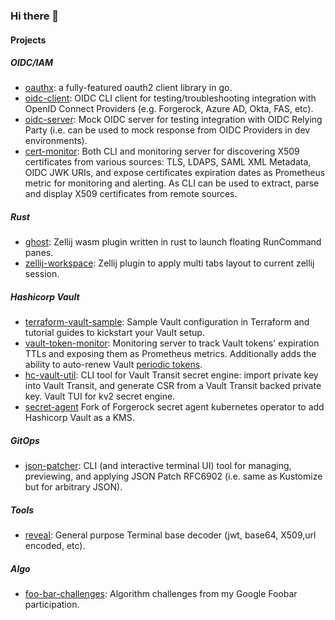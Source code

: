 ### Hi there 👋

<!--
**vdbulcke/vdbulcke** is a ✨ _special_ ✨ repository because its `README.md` (this file) appears on your GitHub profile.

Here are some ideas to get you started:

- 🔭 I’m currently working on ...
- 🌱 I’m currently learning ...
- 👯 I’m looking to collaborate on ...
- 🤔 I’m looking for help with ...
- 💬 Ask me about ...
- 📫 How to reach me: ...
- 😄 Pronouns: ...
- ⚡ Fun fact: ...
-->

#### Projects 

##### OIDC/IAM
- [oauthx](https://github.com/vdbulcke/oauthx): a fully-featured oauth2 client library in go.
- [oidc-client](https://github.com/vdbulcke/oidc-client-demo): OIDC CLI client for testing/troubleshooting integration with OpenID Connect Providers (e.g. Forgerock, Azure AD, Okta, FAS, etc).
- [oidc-server](https://github.com/vdbulcke/oidc-server-demo): Mock OIDC server for testing integration with OIDC Relying Party (i.e. can be used to mock response from OIDC Providers in dev environments). 
- [cert-monitor](https://github.com/vdbulcke/cert-monitor): Both CLI and monitoring server for discovering X509 certificates from various sources: TLS, LDAPS, SAML XML Metadata, OIDC JWK URIs, and expose certificates expiration dates as Prometheus metric for monitoring and alerting. As CLI can be used to extract, parse and display X509 certificates from remote sources.

##### Rust

- [ghost](https://github.com/vdbulcke/ghost): Zellij wasm plugin written in rust to launch floating RunCommand panes.
- [zellij-workspace](https://github.com/vdbulcke/zellij-workspace): Zellij plugin to apply multi tabs layout to current zellij session.


##### Hashicorp Vault

- [terraform-vault-sample](https://github.com/vdbulcke/terraform-vault-sample): Sample Vault configuration in Terraform and tutorial guides to kickstart your Vault setup. 
- [vault-token-monitor](https://github.com/vdbulcke/vault-token-monitor): Monitoring server to track Vault tokens' expiration  TTLs and exposing them as Prometheus metrics. Additionally adds the ability to auto-renew Vault [periodic tokens](https://developer.hashicorp.com/vault/docs/concepts/tokens#periodic-tokens).
- [hc-vault-util](https://github.com/vdbulcke/hc-vault-util): CLI tool for Vault Transit secret engine: import private key into Vault Transit, and generate CSR from a Vault Transit backed private key. Vault TUI for kv2 secret engine.
- [secret-agent](https://github.com/vdbulcke/secret-agent/tree/feature/vault) Fork of Forgerock secret agent kubernetes operator to add Hashicorp Vault as a KMS.

##### GitOps 

- [json-patcher](https://github.com/vdbulcke/json-patcher): CLI (and interactive terminal UI) tool for managing, previewing, and applying JSON Patch RFC6902 (i.e. same as Kustomize but for arbitrary JSON).

##### Tools

- [reveal](https://github.com/vdbulcke/reveal): General purpose Terminal base decoder (jwt, base64, X509,url encoded, etc).

##### Algo

- [foo-bar-challenges](https://github.com/vdbulcke/foo-bar-challenges): Algorithm challenges from my Google Foobar participation.
